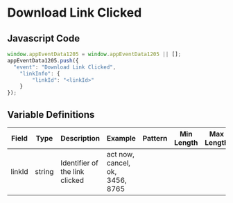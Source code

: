 # Download Link Clicked

## Javascript Code
```js
window.appEventData1205 = window.appEventData1205 || [];
appEventData1205.push({
  "event": "Download Link Clicked",
    "linkInfo": {
        "linkId": "<linkId>"
    }
});
```

## Variable Definitions

|Field|Type|Description|Example|Pattern|Min Length|Max Length|Minimum|Maximum|Multiple Of|
| --- | --- | --- | --- | --- | --- | --- | --- | --- | --- |
|linkId|string|Identifier of the link clicked|act now, cancel, ok, 3456, 8765|||||||
